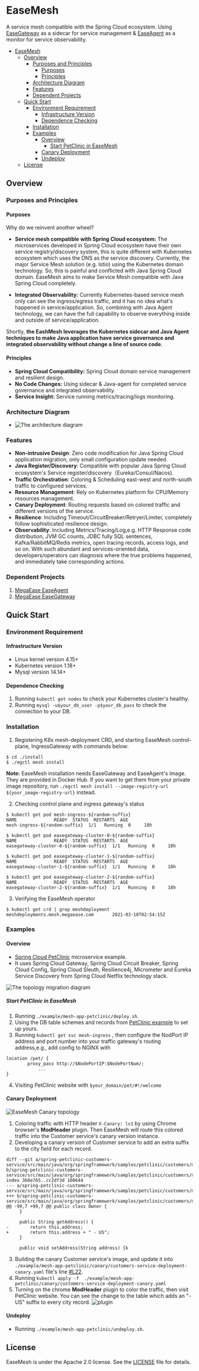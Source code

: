 # EaseMesh
A service mesh compatible with the Spring Cloud ecosystem. Using [EaseGateway](https://github.com/megaease/easegateway) as a sidecar for service management & [EaseAgent](https://github.com/megaease/easeagent) as a monitor for service observability.
- [EaseMesh](#easemesh)
  - [Overview](#overview)
    - [Purposes and Principles](#purposes-and-principles)
      - [Purposes](#purposes)
      - [Principles](#principles)
    - [Architecture Diagram](#architecture-diagram)
    - [Features](#features)
    - [Dependent Projects](#dependent-projects)
  - [Quick Start](#quick-start)
    - [Environment Requirement](#environment-requirement)
      - [Infrastructure Version](#infrastructure-version)
      - [Dependence Checking](#dependence-checking)
    - [Installation](#installation)
    - [Examples](#examples)
      - [Overview](#overview-1)
        - [Start PetClinic in EaseMesh](#start-petclinic-in-easemesh)
      - [Canary Deployment](#canary-deployment)
      - [Undeploy](#undeploy)
  - [License](#license)

## Overview 
### Purposes and Principles
#### Purposes
Why do we reinvent another wheel?

* **Service mesh compatible with Spring Cloud ecosystem:** The microservices developed in Spring Cloud ecosystem have their own service registry/discovery system, this is quite different with Kubernetes ecosystem which uses the DNS as the service discovery. Currently, the major Service Mesh solution (e.g. Istio) using the Kubernetes domain technology. So, this is painful and conflicted with Java Spring Cloud domain. EaseMesh aims to make Service Mesh compatible with Java Spring Cloud completely. 

* **Integrated Observability:** Currently Kubernetes-based service mesh only can see the ingress/egress traffic, and it has no idea what's happened in service/application. So, combining with Java Agent technology, we can have the full capability to observe everything inside and outside of service/application.

Shortly, **the EashMesh leverages the Kubernetes sidecar and Java Agent techniques to make Java application have service governance and integrated observability without change a line of source code**.

#### Principles
* **Spring Cloud Compatibility:** Spring Cloud domain service management and resilient design.
* **No Code Changes:** Using sidecar & Java-agent for completed service governance and integrated observability.
* **Service Insight:** Service running metrics/tracing/logs monitoring. 
 

### Architecture Diagram
* ![The architecture diagram](/imgs/architecture.png)
### Features
* **Non-intrusive Design**: Zero code modification for Java Spring Cloud application migration, only small configuration update needed.
* **Java Register/Discovery**: Compatible with popular Java Spring Cloud ecosystem's Service register/discovery（Eureka/Consul/Nacos). 
* **Traffic Orchestration**: Coloring & Scheduling east-west and north-south traffic to configured services. 
* **Resource Management**: Rely on Kubernetes platform for CPU/Memory resources management. 
* **Canary Deployment**: Routing requests based on colored traffic and different versions of the service.
* **Resilience**: Including Timeout/CircuitBreaker/Retryer/Limiter, completely follow sophisticated resilience design.
* **Observability**: Including Metrics/Tracing/Log,e.g. HTTP Response code distribution, JVM GC counts, JDBC fully SQL sentences, Kafka/RabbitMQ/Redis metrics, open tracing records, access logs, and so on. With such abundant and services-oriented data, developers/operators can diagnosis where the true problems happened, and immediately take corresponding actions.
### Dependent Projects
1. [MegaEase EaseAgent](https://github.com/megaease/easeagen) 
2. [MegaEase EaseGateway](https://github.com/megaease/easegateway) 

## Quick Start
### Environment Requirement 
#### Infrastructure Version
* Linux kernel version 4.15+
* Kubernetes version 1.18+
* Mysql version 14.14+
####  Dependence Checking
1. Running `kubectl get nodes` to check your Kubernetes cluster's healthy. 
2. Running  `mysql -u$your_db_user -p$your_db_pass` to check the connection to your DB. 

### Installation
1. Registering K8s mesh-deployment CRD, and starting EaseMesh control-plane, IngressGateway with commands below:
```shell
$ cd ./install
$ ./egctl mesh install
```
**Note:** EaseMesh installation needs EaseGateway and EaseAgent's image. They are provided in Docker Hub. If you want to get them from your private image repository, run `./egctl mesh install --image-registry-url ${your_image-registry-url}` instead. 

2. Checking control plane and ingress gateway's status 
```shell
$ kubectl get pod mesh-ingress-${random-suffix}   
NAME              READY  STATUS  RESTARTS  AGE
mesh-ingress-${random-suffix}  1/1   Running  0     18h

$ kubectl get pod easegateway-cluster-0-${random-suffix}
NAME              READY  STATUS  RESTARTS  AGE
easegateway-cluster-0-${random-suffix}  1/1   Running  0     18h

$ kubectl get pod easegateway-cluster-1-${random-suffix}
NAME              READY  STATUS  RESTARTS  AGE
easegateway-cluster-1-${random-suffix}  1/1   Running  0     18h

$ kubectl get pod easegateway-cluster-2-${random-suffix}
NAME              READY  STATUS  RESTARTS  AGE
easegateway-cluster-2-${random-suffix}  1/1   Running  0     18h
```
3. Verifying the EaseMesh operator
```shell
$ kubectl get crd | grep meshdeployment              
meshdeployments.mesh.megaease.com       2021-03-18T02:54:15Z
```
### Examples 
#### Overview
*  [Spring Cloud PetClinic](https://github.com/spring-petclinic/spring-petclinic-cloud) microservice example.
* It uses Spring Cloud Gateway, Spring Cloud Circuit Breaker, Spring Cloud Config, Spring Cloud Sleuth, Resilience4j, Micrometer and Eureka Service Discovery from Spring Cloud Netflix technology stack.

![The topology migration diagram](imgs/topology-migration.png)


##### Start PetClinic in EaseMesh
1. Running  `./example/mesh-app-petclinic/deploy.sh`. 
2. Using the DB table schemes and records from [PetClinic example](https://github.com/spring-projects/spring-petclinic/tree/main/src/main/resources/db/mysql) to set up yours.
3. Running `kubectl get svc mesh-ingress` , then configure the NodPort IP address and port number into your traffic gateway's routing address,e.g., add config to NGINX with
```
location /pet/ {
        proxy_pass http://$NodePortIP:$NodePortNum/;
            ...
}

```
4. Visiting PetClinic website with `$your_domain/pet/#!/welcome` 

#### Canary Deployment
![EaseMesh Canary topology](./imgs/canary-deployment.png)
1. Coloring traffic with HTTP header `X-Canary: lv1` by using Chrome browser's **ModHeader** plugin. Then EaseMesh will route this colored traffic into the Customer service's canary version instance. 
2. Developing a canary version of Customer service to add an extra suffix to the city field for each record. 
```
diff --git a/spring-petclinic-customers-service/src/main/java/org/springframework/samples/petclinic/customers/model/Owner.java b/spring-petclinic-customers-service/src/main/java/org/springframework/samples/petclinic/customers/model/Owner.java
index 360e765..cc2df3d 100644
--- a/spring-petclinic-customers-service/src/main/java/org/springframework/samples/petclinic/customers/model/Owner.java
+++ b/spring-petclinic-customers-service/src/main/java/org/springframework/samples/petclinic/customers/model/Owner.java
@@ -99,7 +99,7 @@ public class Owner {
     }
 
     public String getAddress() {
-        return this.address;
+        return this.address + " - US";
     }
 
     public void setAddress(String address) {k
```
3. Building the canary Customer service's image, and update it into `./example/mesh-app-petclinic/canary/customers-service-deployment-canary.yaml` file's line [#L22](https://github.com/megaease/easemesh/blob/main/example/mesh-app-petclinic/canary/customers-service-deployment-canary.yaml#L22). 
4. Running `kubectl apply -f  ./example/mesh-app-petclinic/canary/customers-service-deployment-canary.yaml`
5. Turning on the chrome **ModHeader** plugin to color the traffic, then visit PetClinic website. You can see the change to the table which adds an "-US" suffix to every city record. 
![plugin](./imgs/chrome_plugin.png)
#### Undeploy
* Running `./example/mesh-app-petclinic/undeploy.sh`.

## License
EaseMesh is under the Apache 2.0 license. See the [LICENSE](./LICENSE) file for details.
